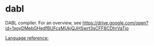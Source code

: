 # dabl

DABL compiler.
For an overview, see https://drive.google.com/open?id=1xoyDMebGHedfBUFcsMUkjQJHSwrt3sCFF8CDhrVaTjo

[Language reference: ](langref/README.md)

